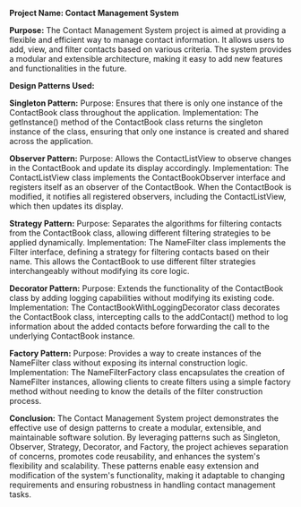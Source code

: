 **Project Name: Contact Management System**

**Purpose:**
The Contact Management System project is aimed at providing a flexible and efficient way to manage contact information. It allows users to add, view, and filter contacts based on various criteria. The system provides a modular and extensible architecture, making it easy to add new features and functionalities in the future.

**Design Patterns Used:**

**Singleton Pattern:**
Purpose: Ensures that there is only one instance of the ContactBook class throughout the application.
Implementation: The getInstance() method of the ContactBook class returns the singleton instance of the class, ensuring that only one instance is created and shared across the application.

**Observer Pattern:**
Purpose: Allows the ContactListView to observe changes in the ContactBook and update its display accordingly.
Implementation: The ContactListView class implements the ContactBookObserver interface and registers itself as an observer of the ContactBook. When the ContactBook is modified, it notifies all registered observers, including the ContactListView, which then updates its display.

**Strategy Pattern:**
Purpose: Separates the algorithms for filtering contacts from the ContactBook class, allowing different filtering strategies to be applied dynamically.
Implementation: The NameFilter class implements the Filter interface, defining a strategy for filtering contacts based on their name. This allows the ContactBook to use different filter strategies interchangeably without modifying its core logic.

**Decorator Pattern:**
Purpose: Extends the functionality of the ContactBook class by adding logging capabilities without modifying its existing code.
Implementation: The ContactBookWithLoggingDecorator class decorates the ContactBook class, intercepting calls to the addContact() method to log information about the added contacts before forwarding the call to the underlying ContactBook instance.

**Factory Pattern:**
Purpose: Provides a way to create instances of the NameFilter class without exposing its internal construction logic.
Implementation: The NameFilterFactory class encapsulates the creation of NameFilter instances, allowing clients to create filters using a simple factory method without needing to know the details of the filter construction process.

**Conclusion:**
The Contact Management System project demonstrates the effective use of design patterns to create a modular, extensible, and maintainable software solution. By leveraging patterns such as Singleton, Observer, Strategy, Decorator, and Factory, the project achieves separation of concerns, promotes code reusability, and enhances the system's flexibility and scalability. These patterns enable easy extension and modification of the system's functionality, making it adaptable to changing requirements and ensuring robustness in handling contact management tasks.

